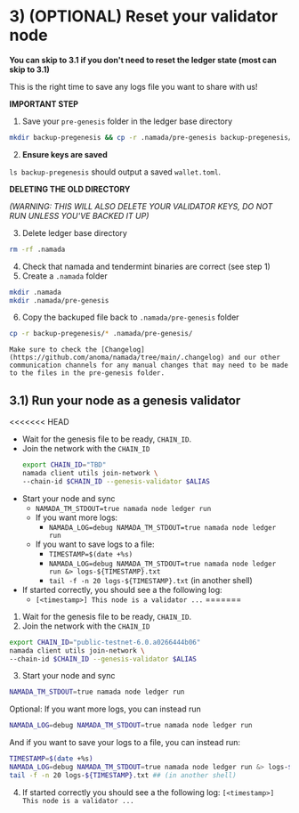 # 3) (OPTIONAL) Reset your validator node
**You can skip to 3.1 if you don't need to reset the ledger state (most can skip to 3.1)**

This is the right time to save any logs file you want to share with us!

**IMPORTANT STEP**

1. Save your `pre-genesis` folder in the ledger base directory

```bash
mkdir backup-pregenesis && cp -r .namada/pre-genesis backup-pregenesis/
```

2. **Ensure keys are saved**

`ls backup-pregenesis` should output a saved `wallet.toml`.

**DELETING THE OLD DIRECTORY**

*(WARNING: THIS WILL ALSO DELETE YOUR VALIDATOR KEYS, DO NOT RUN UNLESS YOU'VE BACKED IT UP)*

3. Delete ledger base directory 
```bash
rm -rf .namada
```
4. Check that namada and tendermint binaries are correct (see step 1)
5. Create a `.namada` folder
```bash
mkdir .namada
mkdir .namada/pre-genesis
```
6. Copy the backuped file back to `.namada/pre-genesis` folder
```bash
cp -r backup-pregenesis/* .namada/pre-genesis/
```

```admonish note
Make sure to check the [Changelog](https://github.com/anoma/namada/tree/main/.changelog) and our other communication channels for any manual changes that may need to be made to the files in the pre-genesis folder.
```

## 3.1) Run your node as a genesis validator

<<<<<<< HEAD
- Wait for the genesis file to be ready, `CHAIN_ID`.
- Join the network with the `CHAIN_ID`
    ``` bash
    export CHAIN_ID="TBD"
    namada client utils join-network \
    --chain-id $CHAIN_ID --genesis-validator $ALIAS
    ```
- Start your node and sync
    - `NAMADA_TM_STDOUT=true namada node ledger run`
    - If you want more logs:
        - `NAMADA_LOG=debug NAMADA_TM_STDOUT=true namada node ledger run`
    -  If you want to save logs to a file:
        - `TIMESTAMP=$(date +%s)`
        - `NAMADA_LOG=debug NAMADA_TM_STDOUT=true namada node ledger run &> logs-${TIMESTAMP}.txt`
        - `tail -f -n 20 logs-${TIMESTAMP}.txt` (in another shell)
- If started correctly, you should see a the following log:
    - `[<timestamp>] This node is a validator ...`
=======
1. Wait for the genesis file to be ready, `CHAIN_ID`.
2. Join the network with the `CHAIN_ID`
``` bash
export CHAIN_ID="public-testnet-6.0.a0266444b06"
namada client utils join-network \
--chain-id $CHAIN_ID --genesis-validator $ALIAS
```

3. Start your node and sync
```bash
NAMADA_TM_STDOUT=true namada node ledger run
```
Optional: If you want more logs, you can instead run
```bash
NAMADA_LOG=debug NAMADA_TM_STDOUT=true namada node ledger run
```
And if you want to save your logs to a file, you can instead run:
```bash
TIMESTAMP=$(date +%s)
NAMADA_LOG=debug NAMADA_TM_STDOUT=true namada node ledger run &> logs-${TIMESTAMP}.txt
tail -f -n 20 logs-${TIMESTAMP}.txt ## (in another shell)
```
4. If started correctly you should see a the following log:
`[<timestamp>] This node is a validator ...`


